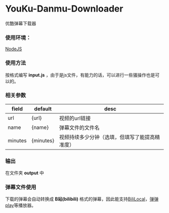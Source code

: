 # YouKu-Danmu-Downloader
优酷弹幕下载器

### 使用环境：
<a href="https://nodejs.org">NodeJS</a>

### 使用方法
按格式编写 <strong>input.js</strong> ，由于是js文件，有能力的话，可以进行一些骚操作也是可以的。

### 相关参数
field | default | desc 
---|---|---
url | {url} | 视频的url链接
name | {name} | 弹幕文件的文件名
minutes | {minutes} | 视频持续多少分钟（选填，但填写了能提高精准度）

### 输出
在文件夹 <strong>output</strong> 中

### 弹幕文件使用
下载的弹幕会自动转换成 <strong>B站(bilibili)</strong> 格式的弹幕，因此能支持<a href="https://github.com/AncientLysine/BiliLocal">BiliLocal</a>，<a href="http://www.dandanplay.com">弹弹play</a>等播放器。